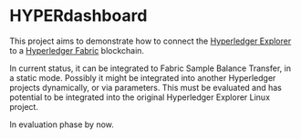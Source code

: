# HYPERdashboard

This project aims to demonstrate how to connect the [Hyperledger Explorer](https://www.hyperledger.org/projects/explorer) to a [Hyperledger Fabric](https://www.hyperledger.org/projects/fabric) blockchain.

In current status, it can be integrated to Fabric Sample Balance Transfer, in a static mode. Possibly it might be integrated into another Hyperledger projects dynamically, or via parameters. This must be evaluated and has potential to be integrated into the original Hyperledger Explorer Linux project.

In evaluation phase by now.
